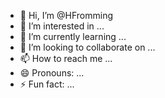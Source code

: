 - 👋 Hi, I’m @HFromming
- 👀 I’m interested in ...
- 🌱 I’m currently learning ...
- 💞️ I’m looking to collaborate on ...
- 📫 How to reach me ...
- 😄 Pronouns: ...
- ⚡ Fun fact: ...

<!---
HFromming/HFromming is a ✨ special ✨ repository because its `README.md` (this file) appears on your GitHub profile.
You can click the Preview link to take a look at your changes.
--->
